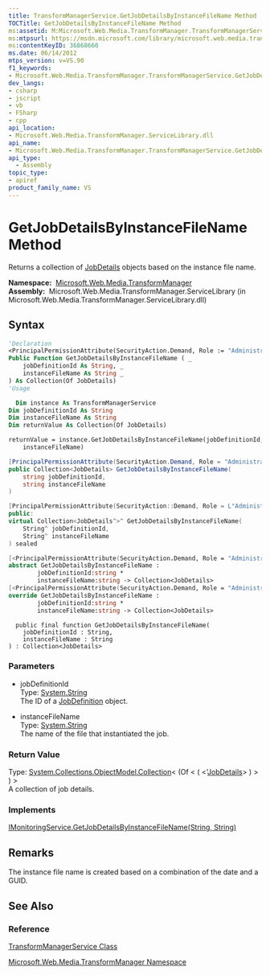 ```yaml
---
title: TransformManagerService.GetJobDetailsByInstanceFileName Method  (Microsoft.Web.Media.TransformManager)
TOCTitle: GetJobDetailsByInstanceFileName Method
ms:assetid: M:Microsoft.Web.Media.TransformManager.TransformManagerService.GetJobDetailsByInstanceFileName(System.String,System.String)
ms:mtpsurl: https://msdn.microsoft.com/library/microsoft.web.media.transformmanager.transformmanagerservice.getjobdetailsbyinstancefilename(v=VS.90)
ms:contentKeyID: 36868660
ms.date: 06/14/2012
mtps_version: v=VS.90
f1_keywords:
- Microsoft.Web.Media.TransformManager.TransformManagerService.GetJobDetailsByInstanceFileName
dev_langs:
- csharp
- jscript
- vb
- FSharp
- cpp
api_location:
- Microsoft.Web.Media.TransformManager.ServiceLibrary.dll
api_name:
- Microsoft.Web.Media.TransformManager.TransformManagerService.GetJobDetailsByInstanceFileName
api_type:
  - Assembly
topic_type:
- apiref
product_family_name: VS
---
```


# GetJobDetailsByInstanceFileName Method

Returns a collection of [JobDetails](jobdetails-class-microsoft-web-media-transformmanager.md) objects based on the instance file name.

**Namespace:**  [Microsoft.Web.Media.TransformManager](microsoft-web-media-transformmanager-namespace.md)  
**Assembly:**  Microsoft.Web.Media.TransformManager.ServiceLibrary (in Microsoft.Web.Media.TransformManager.ServiceLibrary.dll)

## Syntax

```vb
'Declaration
<PrincipalPermissionAttribute(SecurityAction.Demand, Role := "Administrators")> _
Public Function GetJobDetailsByInstanceFileName ( _
    jobDefinitionId As String, _
    instanceFileName As String _
) As Collection(Of JobDetails)
'Usage

  Dim instance As TransformManagerService
Dim jobDefinitionId As String
Dim instanceFileName As String
Dim returnValue As Collection(Of JobDetails)

returnValue = instance.GetJobDetailsByInstanceFileName(jobDefinitionId, _
    instanceFileName)
```

```csharp
[PrincipalPermissionAttribute(SecurityAction.Demand, Role = "Administrators")]
public Collection<JobDetails> GetJobDetailsByInstanceFileName(
    string jobDefinitionId,
    string instanceFileName
)
```

```cpp
[PrincipalPermissionAttribute(SecurityAction::Demand, Role = L"Administrators")]
public:
virtual Collection<JobDetails^>^ GetJobDetailsByInstanceFileName(
    String^ jobDefinitionId, 
    String^ instanceFileName
) sealed
```

``` fsharp
[<PrincipalPermissionAttribute(SecurityAction.Demand, Role = "Administrators")>]
abstract GetJobDetailsByInstanceFileName : 
        jobDefinitionId:string * 
        instanceFileName:string -> Collection<JobDetails> 
[<PrincipalPermissionAttribute(SecurityAction.Demand, Role = "Administrators")>]
override GetJobDetailsByInstanceFileName : 
        jobDefinitionId:string * 
        instanceFileName:string -> Collection<JobDetails> 
```

```jscript
  public final function GetJobDetailsByInstanceFileName(
    jobDefinitionId : String, 
    instanceFileName : String
) : Collection<JobDetails>
```

### Parameters

  - jobDefinitionId  
    Type: [System.String](https://msdn.microsoft.com/library/s1wwdcbf)  
    The ID of a [JobDefinition](jobdefinition-class-microsoft-web-media-transformmanager.md) object.  

<!-- end list -->

  - instanceFileName  
    Type: [System.String](https://msdn.microsoft.com/library/s1wwdcbf)  
    The name of the file that instantiated the job.  

### Return Value

Type: [System.Collections.ObjectModel.Collection](https://msdn.microsoft.com/library/ms132397)\< (Of \< ( \<'[JobDetails](jobdetails-class-microsoft-web-media-transformmanager.md)\> ) \> ) \>  
A collection of job details.  

### Implements

[IMonitoringService.GetJobDetailsByInstanceFileName(String, String)](imonitoringservice-getjobdetailsbyinstancefilename-method-microsoft-web-media-transformmanager.md)  

## Remarks

The instance file name is created based on a combination of the date and a GUID.

## See Also

### Reference

[TransformManagerService Class](transformmanagerservice-class-microsoft-web-media-transformmanager.md)

[Microsoft.Web.Media.TransformManager Namespace](microsoft-web-media-transformmanager-namespace.md)

